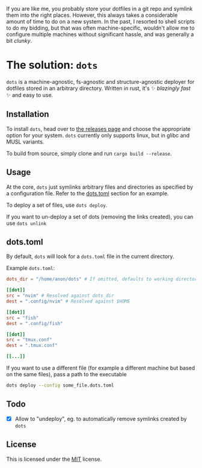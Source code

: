 If you are like me, you probably store your dotfiles in a git repo and symlink them into the right places. However, this 
always takes a considerable amount of time to do on a new system. In the past, I resorted to shell scripts to do my bidding,
but that was often machine-specific, wouldn't allow me to configure multiple machines without significant hassle, and was 
generally a bit _clunky_.

# The solution: `dots`

`dots` is a machine-agnostic, fs-agnostic and structure-agnostic deployer for dotfiles stored in an arbitrary directory. 
Written in rust, it's :sparkles: _blazingly fast_ :sparkles: and easy to use. 

## Installation

To install `dots`, head over to [the releases page](https://github.com/maxbossing/dots/releases/latest) and choose the 
appropriate option for your system. `dots` currently only supports linux, but in glibc and MUSL variants.

To build from source, simply clone and run `cargo build --release`.

## Usage

At the core, `dots` just symlinks arbitrary files and directories as specified by a configuration file. Refer to the [dots.toml](#dotstoml) section for an example.

To deploy a set of files, use `dots deploy`.

If you want to un-deploy a set of dots (removing the links created), you can use `dots unlink`

## dots.toml

By default, `dots` will look for a `dots.toml` file in the current directory.

Example `dots.toml`:
```toml
dots_dir = "/home/anon/dots" # If omitted, defaults to working directory

[[dot]]
src = "nvim" # Resolved against dots_dir
dest = ".config/nvim" # Resolved against $HOME

[[dot]]
src = "fish"
dest = ".config/fish"

[[dot]]
src = "tmux.conf"
dest = ".tmux.conf"

[[...]]
```

If you want to use a different file (for example a different machine but based on the same files), pass a path to the executable
```bash
dots deploy --config some_file.dots.toml
```

## Todo
- [x] Allow to "undeploy", eg. to automatically remove symlinks created by `dots`

## License
This is licensed under the [MIT](LICENSE) license.
